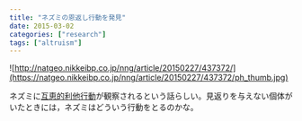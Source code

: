 ```yaml
---
title: "ネズミの恩返し行動を発見"
date: 2015-03-02
categories: ["research"]
tags: ["altruism"]
---
```


![http://natgeo.nikkeibp.co.jp/nng/article/20150227/437372/](https://natgeo.nikkeibp.co.jp/nng/article/20150227/437372/ph_thumb.jpg)
<!--more-->

ネズミに[互恵的利他行動](http://ja.wikipedia.org/wiki/%E4%BA%92%E6%81%B5%E7%9A%84%E5%88%A9%E4%BB%96%E4%B8%BB%E7%BE%A9)が観察されるという話らしい。見返りを与えない個体がいたときには，ネズミはどういう行動をとるのかな。
